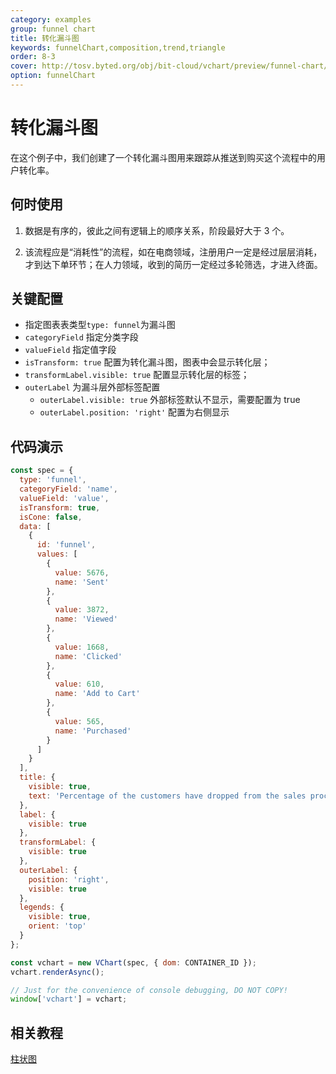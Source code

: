 ```yaml
---
category: examples
group: funnel chart
title: 转化漏斗图
keywords: funnelChart,composition,trend,triangle
order: 8-3
cover: http://tosv.byted.org/obj/bit-cloud/vchart/preview/funnel-chart/transform-funnel.png
option: funnelChart
---
```


# 转化漏斗图

在这个例子中，我们创建了一个转化漏斗图用来跟踪从推送到购买这个流程中的用户转化率。

## 何时使用

1. 数据是有序的，彼此之间有逻辑上的顺序关系，阶段最好大于 3 个。

2. 该流程应是“消耗性”的流程，如在电商领域，注册用户一定是经过层层消耗，才到达下单环节；在人力领域，收到的简历一定经过多轮筛选，才进入终面。

## 关键配置

- 指定图表表类型`type: funnel`为漏斗图
- `categoryField` 指定分类字段
- `valueField` 指定值字段
- `isTransform: true` 配置为转化漏斗图，图表中会显示转化层；
- `transformLabel.visible: true` 配置显示转化层的标签；
- `outerLabel` 为漏斗层外部标签配置
  - `outerLabel.visible: true` 外部标签默认不显示，需要配置为 true
  - `outerLabel.position: 'right'` 配置为右侧显示

## 代码演示

```javascript livedemo
const spec = {
  type: 'funnel',
  categoryField: 'name',
  valueField: 'value',
  isTransform: true,
  isCone: false,
  data: [
    {
      id: 'funnel',
      values: [
        {
          value: 5676,
          name: 'Sent'
        },
        {
          value: 3872,
          name: 'Viewed'
        },
        {
          value: 1668,
          name: 'Clicked'
        },
        {
          value: 610,
          name: 'Add to Cart'
        },
        {
          value: 565,
          name: 'Purchased'
        }
      ]
    }
  ],
  title: {
    visible: true,
    text: 'Percentage of the customers have dropped from the sales process'
  },
  label: {
    visible: true
  },
  transformLabel: {
    visible: true
  },
  outerLabel: {
    position: 'right',
    visible: true
  },
  legends: {
    visible: true,
    orient: 'top'
  }
};

const vchart = new VChart(spec, { dom: CONTAINER_ID });
vchart.renderAsync();

// Just for the convenience of console debugging, DO NOT COPY!
window['vchart'] = vchart;
```

## 相关教程

[柱状图](link)
